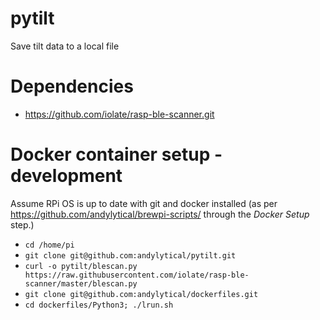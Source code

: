 # pytilt
Save tilt data to a local file

# Dependencies
* https://github.com/iolate/rasp-ble-scanner.git

# Docker container setup - development
Assume RPi OS is up to date with git and docker installed (as per https://github.com/andylytical/brewpi-scripts/ through the _Docker Setup_ step.)
* `cd /home/pi`
* `git clone git@github.com:andylytical/pytilt.git`
* `curl -o pytilt/blescan.py https://raw.githubusercontent.com/iolate/rasp-ble-scanner/master/blescan.py`
* `git clone git@github.com:andylytical/dockerfiles.git`
* `cd dockerfiles/Python3; ./lrun.sh`
